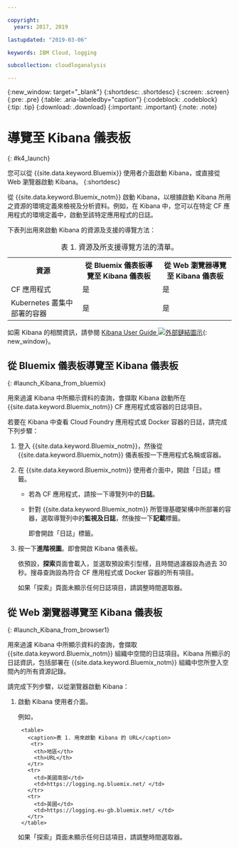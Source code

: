 ```yaml
---

copyright:
  years: 2017, 2019

lastupdated: "2019-03-06"

keywords: IBM Cloud, logging

subcollection: cloudloganalysis

---
```


{:new_window: target="_blank"}
{:shortdesc: .shortdesc}
{:screen: .screen}
{:pre: .pre}
{:table: .aria-labeledby="caption"}
{:codeblock: .codeblock}
{:tip: .tip}
{:download: .download}
{:important: .important}
{:note: .note}


# 導覽至 Kibana 儀表板
{: #k4_launch}

您可以從 {{site.data.keyword.Bluemix}} 使用者介面啟動 Kibana，或直接從 Web 瀏覽器啟動 Kibana。
{:shortdesc}

從 {{site.data.keyword.Bluemix_notm}} 啟動 Kibana，以根據啟動 Kibana 所用之資源的環境定義來檢視及分析資料。例如，在 Kibana 中，您可以在特定 CF 應用程式的環境定義中，啟動至該特定應用程式的日誌。

下表列出用來啟動 Kibana 的資源及支援的導覽方法：

<table>
<caption>表 1. 資源及所支援導覽方法的清單。</caption>
  <tr>
    <th>資源</th>
    <th>從 Bluemix 儀表板導覽至 Kibana 儀表板</th>
    <th>從 Web 瀏覽器導覽至 Kibana 儀表板</th>
  <tr>
  <tr>
    <td>CF 應用程式</td>
    <td>是</td>
    <td>是</td>
  <tr>  
  <tr>
    <td>Kubernetes 叢集中部署的容器</td>
    <td>是</td>
    <td>是</td>
  <tr>  
</table>

如需 Kibana 的相關資訊，請參閱 [Kibana User Guide ![外部鏈結圖示](../../../icons/launch-glyph.svg "外部鏈結圖示")](https://www.elastic.co/guide/en/kibana/4.1/index.html){: new_window}。
    

##  從 Bluemix 儀表板導覽至 Kibana 儀表板
{: #launch_Kibana_from_bluemix}

用來過濾 Kibana 中所顯示資料的查詢，會擷取 Kibana 啟動所在 {{site.data.keyword.Bluemix_notm}} CF 應用程式或容器的日誌項目。

若要在 Kibana 中查看 Cloud Foundry 應用程式或 Docker 容器的日誌，請完成下列步驟：

1. 登入 {{site.data.keyword.Bluemix_notm}}，然後從 {{site.data.keyword.Bluemix_notm}} 儀表板按一下應用程式名稱或容器。 
    
2. 在 {{site.data.keyword.Bluemix_notm}} 使用者介面中，開啟「日誌」標籤。

    * 若為 CF 應用程式，請按一下導覽列中的**日誌**。
     
    * 針對 {{site.data.keyword.Bluemix_notm}} 所管理基礎架構中所部署的容器，選取導覽列中的**監視及日誌**，然後按一下**記載**標籤。 
    
        即會開啟「日誌」標籤。  

3. 按一下**進階視圖**。即會開啟 Kibana 儀表板。

    依預設，**探索**頁面會載入，並選取預設索引型樣，且時間過濾器設為過去 30 秒。搜尋查詢設為符合 CF 應用程式或 Docker 容器的所有項目。

    如果「探索」頁面未顯示任何日誌項目，請調整時間選取器。 


##  從 Web 瀏覽器導覽至 Kibana 儀表板
{: #launch_Kibana_from_browser1}

用來過濾 Kibana 中所顯示資料的查詢，會擷取 {{site.data.keyword.Bluemix_notm}} 組織中空間的日誌項目。Kibana 所顯示的日誌資訊，包括部署在 {{site.data.keyword.Bluemix_notm}} 組織中您所登入空間內的所有資源記錄。

請完成下列步驟，以從瀏覽器啟動 Kibana：

1. 啟動 Kibana 使用者介面。
    
    例如， 
      
        <table>
          <caption>表 1. 用來啟動 Kibana 的 URL</caption>
           <tr>
            <th>地區</th>
            <th>URL</th>
          </tr>
          <tr>
            <td>美國南部</td>
            <td>https://logging.ng.bluemix.net/ </td>
          </tr>
          <tr>
            <td>英國</td>
            <td>https://logging.eu-gb.bluemix.net/ </td>
          </tr>
        </table>

    如果「探索」頁面未顯示任何日誌項目，請調整時間選取器。 

